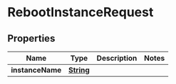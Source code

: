 

# RebootInstanceRequest


## Properties

| Name | Type | Description | Notes |
|------------ | ------------- | ------------- | -------------|
|**instanceName** | [**String**](String.md) |  |  |



